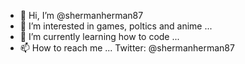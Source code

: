 - 👋 Hi, I’m @shermanherman87
- 👀 I’m interested in games, poltics and anime ...
- 🌱 I’m currently learning how to code ...
- 📫 How to reach me ... Twitter: @shermanherman87

<!---
shermanherman87/shermanherman87 is a ✨ special ✨ repository because its `README.md` (this file) appears on your GitHub profile.
You can click the Preview link to take a look at your changes.
--->
